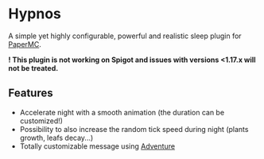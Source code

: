 # Hypnos

A simple yet highly configurable, powerful and realistic sleep plugin for [PaperMC](https://papermc.io).

**! This plugin is not working on Spigot and issues with versions <1.17.x will not be treated.**

## Features

- Accelerate night with a smooth animation (the duration can be customized!)
- Possibility to also increase the random tick speed during night (plants growth, leafs decay...)
- Totally customizable message using [Adventure](https://docs.adventure.kyori.net/)